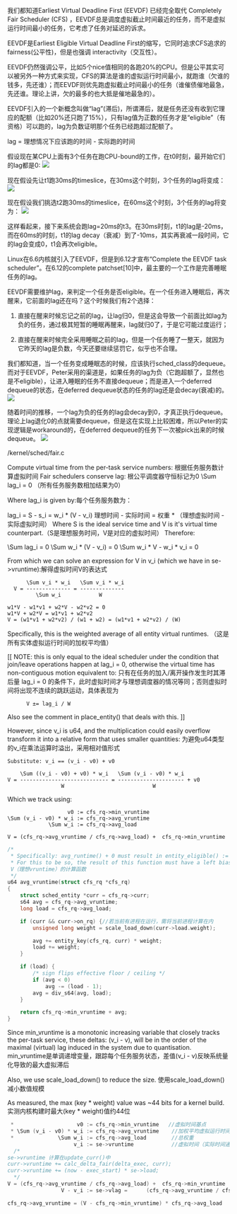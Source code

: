 
我们都知道Earliest Virtual Deadline First (EEVDF) 已经完全取代 Completely Fair Scheduler (CFS) ，EEVDF总是调度虚拟截止时间最近的任务，而不是虚拟运行时间最小的任务，它考虑了任务对延迟的诉求。

EEVDF是Earliest Eligible Virtual Deadline First的缩写，它同时追求CFS追求的fairness(公平性)，但是也强调 interactivity（交互性）。

EEVDF仍然强调公平，比如5个nice值相同的各跑20%的CPU。但是公平其实可以被另外一种方式来实现，CFS的算法是谁的虚拟运行时间最小，就跑谁（欠谁的钱多，先还谁）；而EEVDF则优先跑虚拟截止时间最小的任务（谁催债催地最急，先还谁。理论上讲，欠的最多的也大抵是催地最急的）。

EEVDF引入的一个新概念叫做“lag”(滞后)，所谓滞后，就是任务还没有收到它理应的配额（比如20%还只跑了15%），只有lag值为正数的任务才是“eligible”（有资格）可以跑的，lag为负数证明那个任务已经跑超过配额了。

lag = 理想情况下应该跑的时间 - 实际跑的时间

假设现在某CPU上面有3个任务在跑CPU-bound的工作，在t0时刻，最开始它们的lag都是0:
![](./image/1.JPG)

现在假设先让t1跑30ms的timeslice，在30ms这个时刻，3个任务的lag将变成：
![](./image/2.JPG)


现在假设我们挑选t2跑30ms的timeslice，在60ms这个时刻，3个任务的lag将变为：
![](./image/3.JPG)

这样看起来，接下来系统会跑lag=20ms的t3。在30ms时刻，t1的lag是-20ms，而在60ms的时刻，t1的lag decay（衰减）到了-10ms，其实再衰减一段时间，它的lag会变成0，t1会再次eligible。

Linux在6.6内核就引入了EEVDF，但是到6.12才宣布“Complete the EEVDF task scheduler”。在6.12的complete patchset[10]中，最主要的一个工作是完善睡眠任务的lag。

EEVDF需要维护lag，来判定一个任务是否eligible。在一个任务进入睡眠后，再次醒来，它前面的lag还在吗？这个时候我们有2个选择：

1. 直接在醒来时候忘记之前的lag，让lag归0，但是这会导致一个前面比如lag为负的任务，通过极其短暂的睡眠再醒来，lag就归0了，于是它可能过度运行；

2. 直接在醒来时候完全采用睡眠之前的lag，但是一个任务睡了一整天，就因为它昨天的lag是负数，今天还要继续惩罚它，似乎也不合理。

我们都知道，当一个任务变成睡眠态的时候，应该执行sched_class的dequeue。而对于EEVDF，Peter采用的渠道是，如果任务的lag为负（它跑超额了，显然也是不eligible），让进入睡眠的任务不直接dequeue；而是进入一个deferred dequeue的状态，在deferred dequeue状态的任务的lag还是会decay(衰减)的。
![](./image/4.JPG)


随着时间的推移，一个lag为负的任务的lag会decay到0，才真正执行dequeue。理论上lag退化0的点就需要dequeue，但是这在实现上比较困难，所以Peter的实现逻辑是workaround的，在deferred dequeue的任务下一次被pick出来的时候dequeue。
![](./image/5.JPG)

/kernel/sched/fair.c

Compute virtual time from the per-task service numbers:
根据任务服务数计算虚拟时间
Fair schedulers conserve lag:
根公平调度器守恒标记为0
  \Sum lag_i = 0      （所有任务服务数相加结果为0）

Where lag_i is given by:每个任务服务数为：

  lag_i = S - s_i = w_i * (V - v_i)
         理想时间 - 实际时间 = 权重 * （理想虚拟时间 - 实际虚拟时间） 
Where S is the ideal service time and V is it's virtual time counterpart.（S是理想服务时间，V是对应的虚拟时间）
Therefore:

  \Sum lag_i = 0
  \Sum w_i * (V - v_i) = 0
  \Sum w_i * V - w_i * v_i = 0

From which we can solve an expression for V in v_i (which we have in se->vruntime):解得虚拟时间V的表达式
```
      \Sum v_i * w_i   \Sum v_i * w_i
  V = -------------- = --------------
         \Sum w_i            W

w1*V - w1*v1 + w2*V - w2*v2 = 0
w1*V + w2*V = w1*v1 + w2*v2
V = (w1*v1 + w2*v2) / (w1 + w2) = (w1*v1 + w2*v2) / (W)
```

Specifically, this is the weighted average of all entity virtual runtimes.
（这是所有实体虚拟运行时间的加权平均值）

[[ NOTE: this is only equal to the ideal scheduler under the condition that join/leave operations happen at lag_i = 0, otherwise the virtual time has non-contiguous motion equivalent to:
只有在任务的加入/离开操作发生时其滞后量 lag_i = 0 的条件下，此时虚拟时间才与理想调度器的情况等同；否则虚拟时间将出现不连续的跳跃运动，具体表现为

	      V ±= lag_i / W

Also see the comment in place_entity() that deals with this. ]]

However, since v_i is u64, and the multiplication could easily overflow transform it into a relative form that uses smaller quantities:
为避免u64类型的v_i在乘法运算时溢出，采用相对值形式
```
Substitute: v_i == (v_i - v0) + v0

    \Sum ((v_i - v0) + v0) * w_i   \Sum (v_i - v0) * w_i
V = ---------------------------- = --------------------- + v0
                 W                            W
```

Which we track using:
```
                   v0 := cfs_rq->min_vruntime
\Sum (v_i - v0) * w_i := cfs_rq->avg_vruntime
             \Sum w_i := cfs_rq->avg_load

V = (cfs_rq->avg_vruntime / cfs_rq->avg_load) +  cfs_rq->min_vruntime
```
```c
/*
 * Specifically: avg_runtime() + 0 must result in entity_eligible() := true
 * For this to be so, the result of this function must have a left bias.
 V（理想vruntime）的计算函数
 */
u64 avg_vruntime(struct cfs_rq *cfs_rq)
{
	struct sched_entity *curr = cfs_rq->curr;
	s64 avg = cfs_rq->avg_vruntime;
	long load = cfs_rq->avg_load;

	if (curr && curr->on_rq) {//若当前有进程在运行，需将当前进程计算在内
		unsigned long weight = scale_load_down(curr->load.weight);

		avg += entity_key(cfs_rq, curr) * weight;
		load += weight;
	}

	if (load) {
		/* sign flips effective floor / ceiling */
		if (avg < 0)
			avg -= (load - 1);
		avg = div_s64(avg, load);
	}

	return cfs_rq->min_vruntime + avg;
}

```

Since min_vruntime is a monotonic increasing variable that closely tracks the per-task service, these deltas: (v_i - v), will be in the order of the maximal (virtual) lag induced in the system due to quantisation.
min_vruntime是单调递增变量，跟踪每个任务服务状态，差值(v_i - v)反映系统量化导致的最大虚拟滞后

Also, we use scale_load_down() to reduce the size.
使用scale_load_down()减小数值规模

As measured, the max (key * weight) value was ~44 bits for a kernel build.
实测内核构建时最大(key * weight)值约44位

```c
 *                    v0 := cfs_rq->min_vruntime   //虚拟时间基点
 * \Sum (v_i - v0) * w_i := cfs_rq->avg_vruntime 	//加权平均虚拟运行时间  //带avg字样的都是虚拟时间与权重的乘积（加权虚拟时间）
 *              \Sum w_i := cfs_rq->avg_load		//总权重
					 v_i := se->vruntime			//虚拟时间（实际时间通过w_i权重缩放后所得）
  /*
se->vruntime 计算在update_curr()中
curr->vruntime += calc_delta_fair(delta_exec, curr);
curr->vruntime += (now - exec_start) * se->load;
  */
V = (cfs_rq->avg_vruntime / cfs_rq->avg_load) +  cfs_rq->min_vruntime	//理想运行时间
				 V - v_i := se->vlag = 		(cfs_rq->avg_vruntime / cfs_rq->avg_load) +  cfs_rq->min_vruntime -	se->vruntime	//理想运行时间与单个任务虚拟运行时间的差值

cfs_rq->avg_vruntime = (V - cfs_rq->min_vruntime) * cfs_rq->avg_load

```
